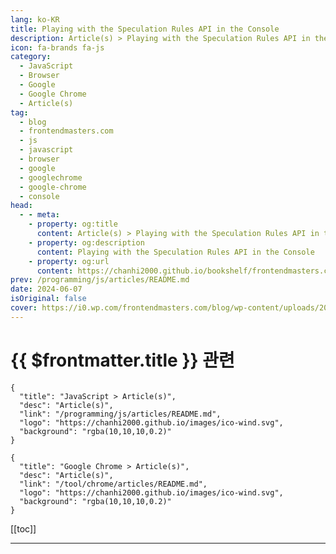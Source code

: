 ```yaml
---
lang: ko-KR
title: Playing with the Speculation Rules API in the Console
description: Article(s) > Playing with the Speculation Rules API in the Console
icon: fa-brands fa-js
category: 
  - JavaScript
  - Browser
  - Google
  - Google Chrome
  - Article(s)
tag: 
  - blog
  - frontendmasters.com
  - js
  - javascript
  - browser
  - google
  - googlechrome
  - google-chrome
  - console
head:
  - - meta:
    - property: og:title
      content: Article(s) > Playing with the Speculation Rules API in the Console
    - property: og:description
      content: Playing with the Speculation Rules API in the Console
    - property: og:url
      content: https://chanhi2000.github.io/bookshelf/frontendmasters.com/control-javascript-promises-from-anywhere-using-promise-withresolvers.html
prev: /programming/js/articles/README.md
date: 2024-06-07
isOriginal: false
cover: https://i0.wp.com/frontendmasters.com/blog/wp-content/uploads/2024/06/pexels-photo-7911758.jpeg?resize=768%2C768&ssl=1
---
```


# {{ $frontmatter.title }} 관련

```component VPCard
{
  "title": "JavaScript > Article(s)",
  "desc": "Article(s)",
  "link": "/programming/js/articles/README.md",
  "logo": "https://chanhi2000.github.io/images/ico-wind.svg",
  "background": "rgba(10,10,10,0.2)"
}
```

```component VPCard
{
  "title": "Google Chrome > Article(s)",
  "desc": "Article(s)",
  "link": "/tool/chrome/articles/README.md",
  "logo": "https://chanhi2000.github.io/images/ico-wind.svg",
  "background": "rgba(10,10,10,0.2)"
}
```

[[toc]]

---

<SiteInfo
  name="Playing with the Speculation Rules API in the Console"
  desc="This new API enables client-side prerendering, improving performance for users who are likely to visit a new page."
  url="https://frontendmasters.com/blog/control-javascript-promises-from-anywhere-using-promise-withresolvers/"
  logo="https://frontendmasters.com/favicon.ico"
  preview="https://i0.wp.com/frontendmasters.com/blog/wp-content/uploads/2024/06/pexels-photo-7911758.jpeg?resize=768%2C768&ssl=1"/>

<!-- TODO: 작성 -->
